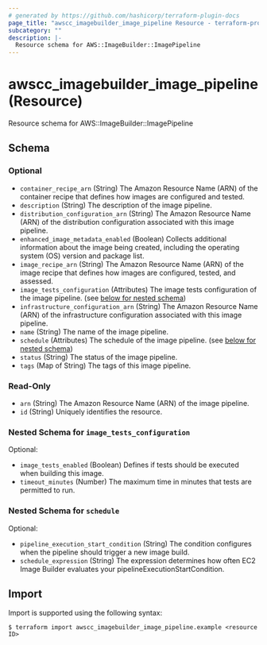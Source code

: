 ```yaml
---
# generated by https://github.com/hashicorp/terraform-plugin-docs
page_title: "awscc_imagebuilder_image_pipeline Resource - terraform-provider-awscc"
subcategory: ""
description: |-
  Resource schema for AWS::ImageBuilder::ImagePipeline
---
```


# awscc_imagebuilder_image_pipeline (Resource)

Resource schema for AWS::ImageBuilder::ImagePipeline



<!-- schema generated by tfplugindocs -->
## Schema

### Optional

- `container_recipe_arn` (String) The Amazon Resource Name (ARN) of the container recipe that defines how images are configured and tested.
- `description` (String) The description of the image pipeline.
- `distribution_configuration_arn` (String) The Amazon Resource Name (ARN) of the distribution configuration associated with this image pipeline.
- `enhanced_image_metadata_enabled` (Boolean) Collects additional information about the image being created, including the operating system (OS) version and package list.
- `image_recipe_arn` (String) The Amazon Resource Name (ARN) of the image recipe that defines how images are configured, tested, and assessed.
- `image_tests_configuration` (Attributes) The image tests configuration of the image pipeline. (see [below for nested schema](#nestedatt--image_tests_configuration))
- `infrastructure_configuration_arn` (String) The Amazon Resource Name (ARN) of the infrastructure configuration associated with this image pipeline.
- `name` (String) The name of the image pipeline.
- `schedule` (Attributes) The schedule of the image pipeline. (see [below for nested schema](#nestedatt--schedule))
- `status` (String) The status of the image pipeline.
- `tags` (Map of String) The tags of this image pipeline.

### Read-Only

- `arn` (String) The Amazon Resource Name (ARN) of the image pipeline.
- `id` (String) Uniquely identifies the resource.

<a id="nestedatt--image_tests_configuration"></a>
### Nested Schema for `image_tests_configuration`

Optional:

- `image_tests_enabled` (Boolean) Defines if tests should be executed when building this image.
- `timeout_minutes` (Number) The maximum time in minutes that tests are permitted to run.


<a id="nestedatt--schedule"></a>
### Nested Schema for `schedule`

Optional:

- `pipeline_execution_start_condition` (String) The condition configures when the pipeline should trigger a new image build.
- `schedule_expression` (String) The expression determines how often EC2 Image Builder evaluates your pipelineExecutionStartCondition.

## Import

Import is supported using the following syntax:

```shell
$ terraform import awscc_imagebuilder_image_pipeline.example <resource ID>
```

